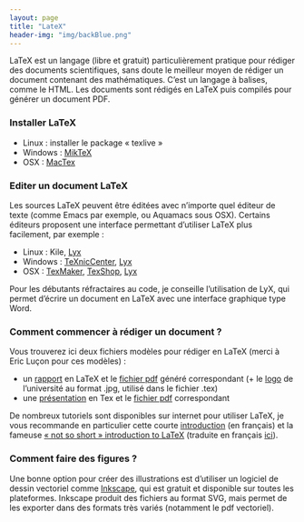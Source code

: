 ```yaml
---
layout: page
title: "LateX"
header-img: "img/backBlue.png"
---
```



LaTeX est un langage (libre et gratuit)  particulièrement pratique pour rédiger des documents scientifiques, sans doute le meilleur moyen de rédiger un document contenant des mathématiques. C’est un langage à balises, comme le HTML. Les documents sont rédigés en LaTeX puis compilés pour générer un document PDF.

### Installer LaTeX

* Linux : installer le package « texlive »
* Windows : [MikTeX](http://miktex.org/about)
* OSX : [MacTex](https://www.tug.org/mactex/)

### Editer un document LaTeX

Les sources LaTeX peuvent être éditées avec n’importe quel éditeur de texte (comme Emacs par exemple, ou Aquamacs sous OSX). Certains éditeurs proposent une interface permettant d’utiliser LaTeX plus facilement, par exemple :

* Linux : Kile, [Lyx](http://www.lyx.org/)
* Windows : [TeXnicCenter](http://www.texniccenter.org/), [Lyx](http://www.lyx.org/)
* OSX : [TexMaker](http://www.xm1math.net/texmaker/), [TexShop](http://pages.uoregon.edu/koch/texshop/), [Lyx](http://www.lyx.org/)

Pour les débutants réfractaires au code, je conseille l’utilisation de LyX, qui permet d’écrire un document en LaTeX avec une interface graphique type Word.

### Comment commencer à rédiger un document ?

Vous trouverez ici deux fichiers modèles pour rédiger en LaTeX (merci à Eric Luçon pour ces modèles) :

* un [rapport](http://w3.mi.parisdescartes.fr/~jdelon/enseignement/LaTeX/modele.tex) en LaTeX et le [fichier pdf](http://w3.mi.parisdescartes.fr/~jdelon/enseignement/LaTeX/modele.pdf) généré correspondant (+ le [logo](http://w3.mi.parisdescartes.fr/~jdelon/enseignement/LaTeX/logo.jpg) de l’université au format .jpg, utilisé dans le fichier .tex)
* une [présentation](http://w3.mi.parisdescartes.fr/~jdelon/enseignement/LaTeX/beamer.tex) en Tex et le [fichier pdf](http://w3.mi.parisdescartes.fr/~jdelon/enseignement/LaTeX/beamer.pdf) correspondant

De nombreux tutoriels sont disponibles sur internet pour utiliser LaTeX, je vous recommande en particulier cette courte [introduction](http://w3.bretagne.ens-cachan.fr/math/people/gregory.vial/files/LaTeX/init_latex.pdf) (en français) et la fameuse [« not so short » introduction to LaTeX](https://tobi.oetiker.ch/lshort/lshort.pdf) (traduite en français [ici](http://hivernal.org/resources/static/computing/doc/lshort-fr.pdf)).

### Comment faire des figures ?

Une bonne option pour créer des illustrations est d’utiliser un logiciel de dessin vectoriel comme [Inkscape](https://inkscape.org/fr/), qui est gratuit et disponible sur toutes les plateformes. Inkscape produit des fichiers au format SVG, mais permet de les exporter dans des formats très variés (notamment le pdf vectoriel).